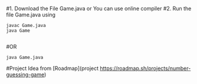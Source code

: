 #1. Download the File Game.java or You can use online compiler
#2. Run the file Game.java using 
```shell
javac Game.java
java Game


```
#OR
```shell
java Game.java
```

#Project Idea from [Roadmap](project https://roadmap.sh/projects/number-guessing-game)

